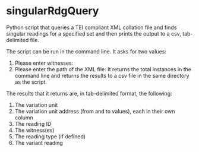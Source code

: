 # singularRdgQuery
Python script that queries a TEI compliant XML collation file and finds singular readings for a specified set and then prints the output to a csv, tab-delimited file.

The script can be run in the command line. It asks for two values:
  1) Please enter witnesses:
  2) Please enter the path of the XML file:
It returns the total instances in the command line and returns the results to a csv file in the same directory as the script.

The results that it returns are, in tab-delimited format, the following:
  1) The variation unit
  2) The variation unit address (from and to values), each in their own column
  3) The reading ID
  4) The witness(es)
  5) The reading type (if defined)
  6) The variant reading
